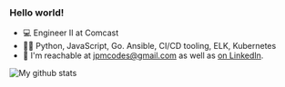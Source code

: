 ### Hello world!

- 💻 Engineer II at Comcast
- 👨‍💻 Python, JavaScript, Go. Ansible, CI/CD tooling, ELK, Kubernetes
- 📧 I'm reachable at jpmcodes@gmail.com as well as [on LinkedIn](https://www.linkedin.com/in/james-mckenna-88936b104/).

![My github stats](https://github-readme-stats.vercel.app/api?username=jpmckenna90&count_private=true)

<!--
**jpmckenna90/jpmckenna90** is a ✨ _special_ ✨ repository because its `README.md` (this file) appears on your GitHub profile.

Here are some ideas to get you started:

- 🔭 I’m currently working on ...
- 🌱 I’m currently learning ...
- 👯 I’m looking to collaborate on ...
- 🤔 I’m looking for help with ...
- 💬 Ask me about ...
- 📫 How to reach me: ...
- 😄 Pronouns: ...
- ⚡ Fun fact: ...
-->
